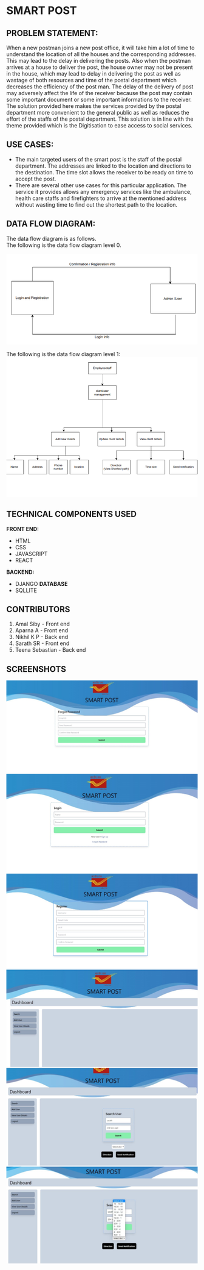 # **SMART POST**
## **PROBLEM STATEMENT:**
When a new postman joins a new post office, it will take him a lot of time to understand the location of all the houses and the corresponding addresses. This may lead to the delay in delivering the posts. Also when the postman arrives at a house to deliver the post, the house owner may not be present in the house, which may lead to delay in delivering the post as well as wastage of both resources and time of the postal department which decreases the efficiency of the post man. The delay of the delivery of post may adversely affect the life of the receiver because the post may contain some important document or some important informations to the receiver. <br />The solution provided here makes  the services provided by the postal department more convenient to the general public as well as reduces the  effort of the staffs of the postal department. This solution is in line with the theme provided which is the Digitisation to ease access to social services.
## **USE CASES:**

*   The main targeted users of the smart post is the staff of the postal department. The addresses are linked to the location and directions to the destination. The time slot allows the receiver to be ready on time to accept the post.
*   There are several other use cases for this particular application. The service it provides allows any emergency services like the ambulance, health care staffs and firefighters to arrive at the mentioned address without wasting time to find out the shortest path to the location.

## **DATA FLOW DIAGRAM:**
The data flow diagram is as follows.<br/>The following is the data flow diagram level 0.

![data flow diagram](https://github.com/nikhilkp6/2022_IBM_Code_Challenge_Smartpost/blob/master/dfd%200.png)

The following is the data flow diagram level 1:
![data flow diagram](https://github.com/nikhilkp6/2022_IBM_Code_Challenge_Smartpost/blob/master/dfd%201.png)
## **TECHNICAL COMPONENTS USED**
 **FRONT END:**
*   HTML
*   CSS
*   JAVASCRIPT
*   REACT

**BACKEND:**
* DJANGO
**DATABASE**
* SQLLITE
## **CONTRIBUTORS**
1. Amal Siby  - Front end<br/>
2. Aparna A - Front end<br/>
3. Nikhil K P - Back end <br/>
4. Sarath SR  - Front end<br/>
5. Teena Sebastian - Back end

## **SCREENSHOTS**

![sign up](https://github.com/nikhilkp6/2022_IBM_Code_Challenge_Smartpost/blob/master/sign%20up.jpeg)
![login](https://github.com/nikhilkp6/2022_IBM_Code_Challenge_Smartpost/blob/master/Login.jpeg)
![Registration](https://github.com/nikhilkp6/2022_IBM_Code_Challenge_Smartpost/blob/master/Registration.jpeg)
![Dashboard](https://github.com/nikhilkp6/2022_IBM_Code_Challenge_Smartpost/blob/master/Dash%20board.jpeg)
![Search](https://github.com/nikhilkp6/2022_IBM_Code_Challenge_Smartpost/blob/master/search%20user.jpeg)
![time](https://github.com/nikhilkp6/2022_IBM_Code_Challenge_Smartpost/blob/master/time%20slot.jpeg)


